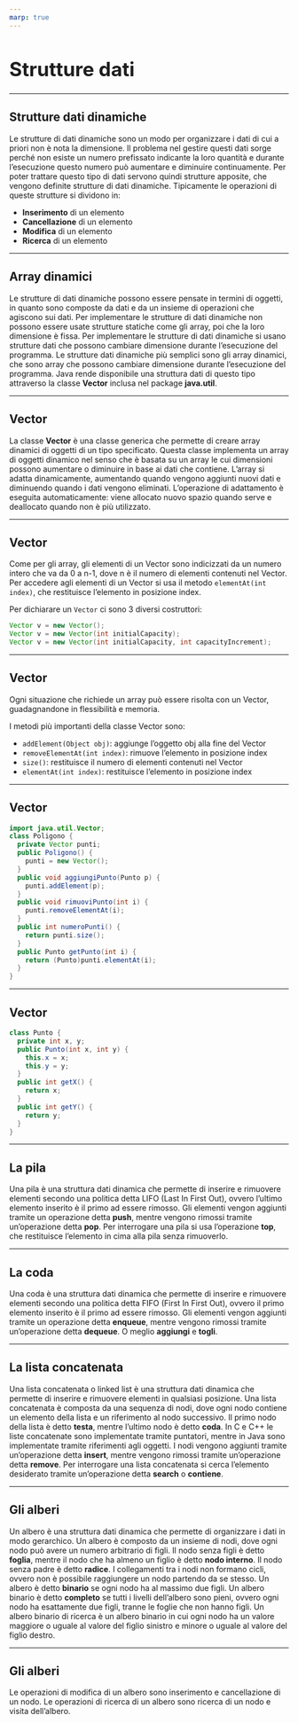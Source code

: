```yaml
---
marp: true
---
```


<style>
:root {
  font-family: 'SF Pro Text', serif !important;
}

code {
   font-family:  "Fantasque Sans Mono", monospace !important;
}

h1 {
  font-size: 2.5em !important;
  color: #1E1E1E !important;
}

section{
  justify-content: flex-start;
}

img[alt~="right"] {
  display: block;
  margin: 0 0;
  float: right;
}

img[alt~="center"] {
  display: block;
  margin: 0 auto;
}
</style>

# Strutture dati

---

## Strutture dati dinamiche

Le strutture di dati dinamiche sono un modo per organizzare i dati di cui a priori non è nota la dimensione.
Il problema nel gestire questi dati sorge perché non esiste un numero prefissato indicante la loro quantità e durante l’esecuzione questo numero può aumentare e diminuire continuamente. Per poter trattare questo tipo di dati servono quindi strutture apposite, che vengono definite strutture di dati dinamiche.
Tipicamente le operazioni di queste strutture si dividono in:

- **Inserimento** di un elemento
- **Cancellazione** di un elemento
- **Modifica** di un elemento
- **Ricerca** di un elemento

---

## Array dinamici

Le strutture di dati dinamiche possono essere pensate in termini di oggetti, in quanto sono composte da dati e da un insieme di operazioni che agiscono sui dati. Per implementare le strutture di dati dinamiche non possono essere usate strutture statiche come gli array, poi che la loro dimensione è fissa.
Per implementare le strutture di dati dinamiche si usano strutture dati che possono cambiare dimensione durante l’esecuzione del programma. Le strutture dati dinamiche più semplici sono gli array dinamici, che sono array che possono cambiare dimensione durante l’esecuzione del programma.
Java rende disponibile una struttura dati di questo tipo attraverso la classe **Vector** inclusa nel package **java.util**.

---

## Vector

La classe **Vector** è una classe generica che permette di creare array dinamici di oggetti di un tipo specificato.
Questa classe implementa un array di oggetti dinamico nel senso che è basata su un array le cui dimensioni possono aumentare o diminuire in base ai dati che contiene. L’array si adatta dinamicamente, aumentando quando vengono aggiunti nuovi dati e diminuendo quando i dati vengono eliminati. L’operazione di adattamento è eseguita automaticamente: viene allocato nuovo spazio quando serve e deallocato quando non è più utilizzato.

---

## Vector

Come per gli array, gli elementi di un Vector sono indicizzati da un numero intero che va da 0 a n-1, dove n è il numero di elementi contenuti nel Vector. Per accedere agli elementi di un Vector si usa il metodo `elementAt(int index)`, che restituisce l’elemento in posizione index.

Per dichiarare un `Vector` ci sono 3 diversi costruttori:

```java
Vector v = new Vector();
Vector v = new Vector(int initialCapacity);
Vector v = new Vector(int initialCapacity, int capacityIncrement);
```

---

## Vector

Ogni situazione che richiede un array può essere risolta con un Vector, guadagnandone in flessibilità e memoria.

I metodi più importanti della classe Vector sono:

- `addElement(Object obj)`: aggiunge l’oggetto obj alla fine del Vector
- `removeElementAt(int index)`: rimuove l’elemento in posizione index
- `size()`: restituisce il numero di elementi contenuti nel Vector
- `elementAt(int index)`: restituisce l’elemento in posizione index

---

## Vector

```java
import java.util.Vector;
class Poligono {
  private Vector punti;
  public Poligono() {
    punti = new Vector();
  }
  public void aggiungiPunto(Punto p) {
    punti.addElement(p);
  }
  public void rimuoviPunto(int i) {
    punti.removeElementAt(i);
  }
  public int numeroPunti() {
    return punti.size();
  }
  public Punto getPunto(int i) {
    return (Punto)punti.elementAt(i);
  }
}
```

---

## Vector

```java
class Punto {
  private int x, y;
  public Punto(int x, int y) {
    this.x = x;
    this.y = y;
  }
  public int getX() {
    return x;
  }
  public int getY() {
    return y;
  }
}
```

---

## La pila

Una pila è una struttura dati dinamica che permette di inserire e rimuovere elementi secondo una politica detta LIFO (Last In First Out), ovvero l’ultimo elemento inserito è il primo ad essere rimosso.
Gli elementi vengon aggiunti tramite un operazione detta **push**, mentre vengono rimossi tramite un’operazione detta **pop**.
Per interrogare una pila si usa l’operazione **top**, che restituisce l’elemento in cima alla pila senza rimuoverlo.

---

## La coda

Una coda è una struttura dati dinamica che permette di inserire e rimuovere elementi secondo una politica detta FIFO (First In First Out), ovvero il primo elemento inserito è il primo ad essere rimosso. Gli elementi vengon aggiunti tramite un operazione detta **enqueue**, mentre vengono rimossi tramite un’operazione detta **dequeue**. O meglio **aggiungi** e **togli**.

---

## La lista concatenata

Una lista concatenata o linked list è una struttura dati dinamica che permette di inserire e rimuovere elementi in qualsiasi posizione. Una lista concatenata è composta da una sequenza di nodi, dove ogni nodo contiene un elemento della lista e un riferimento al nodo successivo. Il primo nodo della lista è detto **testa**, mentre l’ultimo nodo è detto **coda**.
In C e C++ le liste concatenate sono implementate tramite puntatori, mentre in Java sono implementate tramite riferimenti agli oggetti.
I nodi vengono aggiunti tramite un’operazione detta **insert**, mentre vengono rimossi tramite un’operazione detta **remove**. Per interrogare una lista concatenata si cerca l’elemento desiderato tramite un’operazione detta **search** o **contiene**.

---

## Gli alberi

Un albero è una struttura dati dinamica che permette di organizzare i dati in modo gerarchico. Un albero è composto da un insieme di nodi, dove ogni nodo può avere un numero arbitrario di figli. Il nodo senza figli è detto **foglia**, mentre il nodo che ha almeno un figlio è detto **nodo interno**. Il nodo senza padre è detto **radice**. 
I collegamenti tra i nodi non formano cicli, ovvero non è possibile raggiungere un nodo partendo da se stesso. 
Un albero è detto **binario** se ogni nodo ha al massimo due figli. Un albero binario è detto **completo** se tutti i livelli dell’albero sono pieni, ovvero ogni nodo ha esattamente due figli, tranne le foglie che non hanno figli.
Un albero binario di ricerca è un albero binario in cui ogni nodo ha un valore maggiore o uguale al valore del figlio sinistro e minore o uguale al valore del figlio destro.

---

## Gli alberi

Le operazioni di modifica di un albero sono inserimento e cancellazione di un nodo. Le operazioni di ricerca di un albero sono ricerca di un nodo e visita dell’albero.
